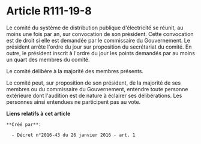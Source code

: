 # Article R111-19-8

Le comité du système de distribution publique d'électricité se réunit, au moins une fois par an, sur convocation de son
président. Cette convocation est de droit si elle est demandée par le commissaire du Gouvernement. Le président arrête
l'ordre du jour sur proposition du secrétariat du comité. En outre, le président inscrit à l'ordre du jour les points
demandés par au moins un quart des membres du comité. 

Le comité délibère à la majorité des membres présents. 

Le comité peut, sur proposition de son président, de la majorité de ses membres ou du commissaire du Gouvernement, entendre
toute personne extérieure dont l'audition est de nature à éclairer ses délibérations. Les personnes ainsi entendues ne
participent pas au vote.

**Liens relatifs à cet article**

	**Créé par**:

	  - Décret n°2016-43 du 26 janvier 2016 - art. 1
